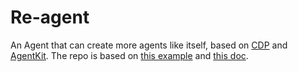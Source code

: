 # Re-agent

An Agent that can create more agents like itself, based on [CDP](https://portal.cdp.coinbase.com/) and [AgentKit](https://docs.cdp.coinbase.com/agentkit/docs/welcome). The repo is based on [this example](https://docs.cdp.coinbase.com/agentkit/docs/quickstart#starting-from-scratch-with-langchain) and [this doc](https://docs.cdp.coinbase.com/agentkit/docs/add-agent-capabilities#add-custom-functionality-using-ai-or-manually).
